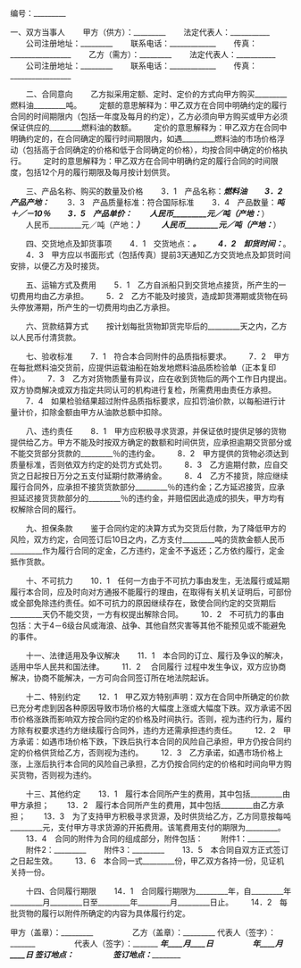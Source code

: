 
 


编号：_________


一、双方当事人
　　甲方（供方）：_________
　　法定代表人：___________
　　公司注册地址：_________
　　联系电话：_____________
　　传真：_________________
　　乙方（需方）：_________
　　法定代表人：___________
　　公司注册地址：_________
　　联系电话：_____________
　　传真：_________________


　　二、合同意向
　　乙方拟采用定额、定时、定价的方式向甲方购买_________燃料油_________吨。
　　定额的意思解释为：甲乙双方在合同中明确约定的履行合同的时间期限内（包括一年度及每月的约定），乙方必须向甲方购买或甲方必须保证供应的_________燃料油的数额。
　　定价的意思解释为：甲乙双方在合同中明确约定的，在合同确定的履行时间期限内，如遇_________燃料油的市场价格浮动（包括高于合同确定的价格和低于合同确定的价格），均按合同中确定的价格执行。
　　定时的意思解释为：甲乙双方在合同中明确约定的履行合同的时间限度，包括12个月的履行期限及每月按计划供货。


　　三、产品名称、购买的数量及价格
　　3．1　产品名称：_________燃料油
　　3．2　产品产地：_________
　　3．3　产品质量标准：符合国际标准
　　3．4　产品数量：_________吨＋／－10％
　　3．5　产品单价：
　　人民币_________元／吨（产地：_________）
　　人民币_________元／吨（产地：_________）
　　人民币_________元／吨（产地：_________）


　　四、交货地点及卸货事项
　　4．1　交货地点：_________。
　　4．2　卸货时间：_________。
　　4．3　甲方应以书面形式（包括传真）提前3天通知乙方交货地点及卸货时间安排，以便乙方及时接货。


　　五、运输方式及费用
　　5．1　乙方自派船只到交货地点接货，所产生的一切费用均由乙方承担。
　　5．2　乙方不能及时接货，造成卸货滞期或货物在码头停放滞期，所产生的一切费用均由乙方承担。


　　六、货款结算方式
　　按计划每批货物卸货完毕后的_________天之内，乙方以人民币付清货款。


　　七、验收标准
　　7．1　符合本合同附件的品质指标要求。
　　7．2　甲方在每批燃料油交货前，应提供运载油船在始发地燃料油品质检验单（正本复印件）。
　　7．3　乙方对货物质量有异议，应在收到货物后的两个工作日内提出。双方协商解决或双方指定共同认可的机构进行复检，所需费用由责任方承担。
　　7．4　如果检验结果超过附件品质指标要求，应扣罚油价款，以每船进行计量计价，扣除金额由甲方从油款总额中扣除。


　　八、违约责任
　　8．1　甲方应积极寻求货源，并保证依时提供足够的货物提供给乙方。甲方不能及时按双方确定的数额和时间供货，应承担逾期交货部分或不能交货部分货款的_________％的违约金。
　　8．2　甲方提供的货物必须达到质量标准，否则依双方约定的处罚方式处罚。
　　8．3　乙方逾期付款，应自交货之日起按日万分之五支付延期付款滞纳金。
　　8．4　乙方不接货，除应继续履行合同外，应承担不接货货款部分_________％的违约金；乙方延迟接货，应承担延迟接货货款部分的_________％的违约金，并赔偿因此造成的损失，甲方均有权解除合同的履行。


　　九、担保条款
　　鉴于合同约定的决算方式为交货后付款，为了降低甲方的风险，双方约定，合同签订后10日之内，乙方支付_________吨的货款金额人民币_________作为履行合同的定金，乙方违约，定金不予返还；乙方依约履行，定金抵作货款。


　　十、不可抗力
　　10．1　任何一方由于不可抗力事由发生，无法履行或延期履行本合同，应及时向对方通报不能履行的理由，在取得有关机关证明后，可部份或全部免除违约责任。如不可抗力的原因继续存在，致使合同约定的交货期后_________天仍不能交货，一方有权提出解除合同。
　　10．2　不可抗力的事由包括：大于4－6级台风或海浪、战争、其他自然灾害等其他不能预见或不能避免的事件。


　　十一、法律适用及争议解决
　　11．1　本合同的订立、履行及争议的解决，适用中华人民共和国法律。
　　11．2　
合同履行
过程中发生争议，双方应协商解决，协商不能解决，一方可向合同签订所在地法院起诉。


　　十二、特别约定
　　12．1　甲乙双方特别声明：双方在合同中所确定的价款已充分考虑到因各种原因导致市场价格的大幅度上涨或大幅度下跌。双方承诺不因市价格涨跌而影响双方按合同约定的价格及时间执行。否则，视为违约行为，履约方除有权要求违约方继续履行合同外，违约方还需承担违约责任。
　　12．2　甲方承诺：如遇市场价格下跌，下跌后执行本合同的风险自己承担，甲方仍按合同约定的价格供货给乙方，否则视为违约。
　　12．3　乙方承诺，如遇市场价格上涨，上涨后执行本合同的风险自己承担，乙方仍按合同约定的价格和时间向甲方购买货物，否则视为违约。


　　十三、其他约定
　　13．1　履行本合同所产生的费用，其中包括_________由甲方承担；
　　13．2　履行本合同所产生的费用，其中包括_________由乙方承担；
　　13．3　为了支持甲方积极寻求货源，及时供货给乙方，乙方同意按每吨_________元，支付甲方寻求货源的开拓费用。该笔费用支付的期限为_________。
　　13．4　合同的附件为合同的组成部分，附件包括：
　　附件1：_________
　　附件2：_________
　　附件3：_________
　　13．5　本合同自双方正式签订之日起生效。
　　13．6　本合同一式_________份，甲乙双方各持一份，见证机关持一份。


　　十四、合同履行期限
　　14．1　合同履行期限为_________年，自_________年_________月_________日至_________年_________月_________日止。
　　14．2　每批货物的履行以附件所确定的内容为具体履行约定。



甲方（盖章）：_________　　　　　乙方（盖章）：_________
代表人（签字）：_______　　　　　代表人（签字）：_______
_________年____月____日　　　　　_________年____月____日
签订地点：_____________　　　　　签订地点：_____________
 


 

 
 
 
 
 
  


  
 

  


  


  
 
 
 
 

